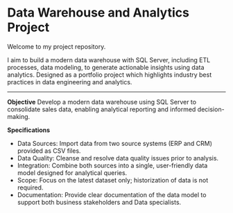 # Data Warehouse and Analytics Project

Welcome to my project repository. 

I aim to build a modern data warehouse with SQL Server, including ETL processes, data modeling, to generate actionable insights using data analytics. Designed as a portfolio project which highlights industry best practices in data engineering and analytics. 

---

**Objective**
Develop a modern data warehouse using SQL Server to consolidate sales data, enabling analytical reporting and informed decision-making.

**Specifications**
- Data Sources: Import data from two source systems (ERP and CRM) provided as CSV files.
- Data Quality: Cleanse and resolve data quality issues prior to analysis.
- Integration: Combine both sources into a single, user-friendly data model designed for analytical queries. 
- Scope: Focus on the latest dataset only; historization of data is not required.
- Documentation: Provide clear documentation of the data model to support both business stakeholders and Data specialists.
